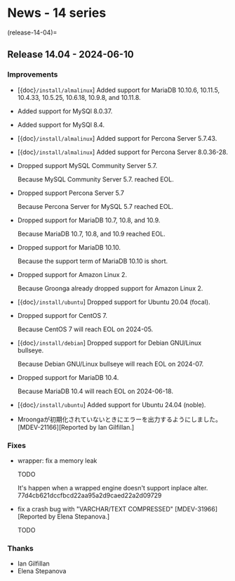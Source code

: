 # News - 14 series

(release-14-04)=
## Release 14.04 - 2024-06-10

### Improvements

* [{doc}`/install/almalinux`] Added support for MariaDB 10.10.6, 10.11.5, 10.4.33, 10.5.25, 10.6.18, 10.9.8, and 10.11.8.

* Added support for MySQl 8.0.37.

* Added support for MySQl 8.4.

* [{doc}`/install/almalinux`] Added support for Percona Server 5.7.43.

* [{doc}`/install/almalinux`] Added support for Percona Server 8.0.36-28.

* Dropped support MySQL Community Server 5.7.

    Because MySQL Community Server 5.7. reached EOL.

* Dropped support Percona Server 5.7

    Because Percona Server for MySQL 5.7 reached EOL.

* Dropped support for MariaDB 10.7, 10.8, and 10.9.

    Because MariaDB 10.7, 10.8, and 10.9 reached EOL.

* Dropped support for MariaDB 10.10.

    Because the support term of MariaDB 10.10 is short.

* Dropped support for Amazon Linux 2.

    Because Groonga already dropped support for Amazon Linux 2.

* [{doc}`/install/ubuntu`] Dropped support for Ubuntu 20.04 (focal).

* Dropped support for CentOS 7.

    Because CentOS 7 will reach EOL on 2024-05.

* [{doc}`/install/debian`] Dropped support for Debian GNU/Linux bullseye.

    Because Debian GNU/Linux bullseye will reach EOL on 2024-07.

* Dropped support for MariaDB 10.4.

    Because MariaDB 10.4 will reach EOL on 2024-06-18.

* [{doc}`/install/ubuntu`] Added support for Ubuntu 24.04 (noble).

* Mroongaが初期化されていないときにエラーを出力するようにしました。[MDEV-21166][Reported by Ian Gilfillan.]

### Fixes

* wrapper: fix a memory leak

  TODO

  It's happen when a wrapped engine doesn't support inplace alter.
  77d4cb621dccfbcd22aa95a2d9caed22a2d09729

* fix a crash bug with "VARCHAR/TEXT COMPRESSED" [MDEV-31966][Reported by Elena Stepanova.]

   TODO

### Thanks

* Ian Gilfillan
* Elena Stepanova
